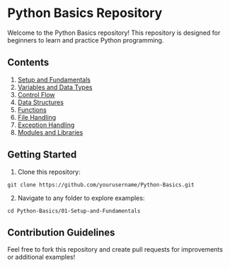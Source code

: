 # Python Basics Repository

Welcome to the Python Basics repository! This repository is designed for beginners to learn and practice Python programming.

## Contents
1. [Setup and Fundamentals](./01-Setup-and-Fundamentals)
2. [Variables and Data Types](./02-Variables-and-DataTypes)
3. [Control Flow](./03-Control-Flow)
4. [Data Structures](./04-Data-Structures)
5. [Functions](./05-Functions)
6. [File Handling](./06-File-Handling)
7. [Exception Handling](./07-Exception-Handling)
8. [Modules and Libraries](./08-Modules-and-Libraries)

## Getting Started
1. Clone this repository:

```git clone https://github.com/yourusername/Python-Basics.git ```

2. Navigate to any folder to explore examples:

``` cd Python-Basics/01-Setup-and-Fundamentals ```


## Contribution Guidelines
Feel free to fork this repository and create pull requests for improvements or additional examples!

